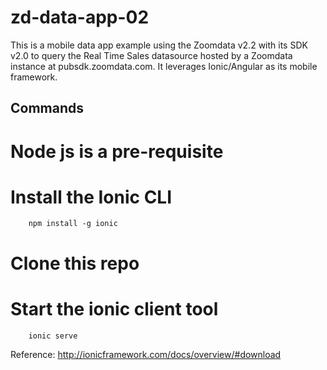 # zd-data-app-02

This is a mobile data app example using the Zoomdata v2.2 with its SDK v2.0 to query the Real Time Sales datasource hosted by a Zoomdata instance at pubsdk.zoomdata.com.  It leverages Ionic/Angular as its mobile framework.

## Commands

# Node js is a pre-requisite
# Install the Ionic CLI
```
	npm install -g ionic
```
# Clone this repo
# Start the ionic client tool
```
	ionic serve
```

Reference: http://ionicframework.com/docs/overview/#download